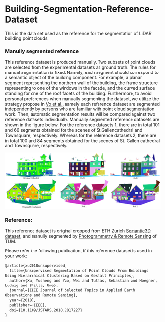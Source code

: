 # Building-Segmentation-Reference-Dataset
This is the data set used as the reference for the segmentation of LiDAR building point clouds

### Manully segmented reference

This reference dataset is produced manually. Two subsets of point clouds are selected from the experimental datasets as ground truth. The rules for manual segmentation is fixed. Namely, each segment should correspond to a semantic object of the building component. For example, a planar segment representing the northern wall of the building, the frame structure representing to one of the windows in the facade, and the curved surface standing for one of the roof facets of the building.
Furthermore, to avoid personal preferences when manually segmenting the dataset, we utilize the strategy propose in [Vo et al.](https://www.sciencedirect.com/science/article/pii/S0924271615000283), namely each reference dataset are segmented independently by persons who are familiar with point cloud segmentation work. Then, automatic segmentation results will be compared against two reference datasets individually. Manually segmented reference datasets are shown in the figure below. For the reference datasets 1, there are in total 101 and 66 segments obtained for the scenes of St.Gallencathedral and Townsquare, respectively. Whereas for the reference datasets 2, there are in total 100 and 84 segments obtained for the scenes of St. Gallen cathedral and Townsquare, respectively.

![截图](/figure/Reference_BuildingSegmentation.png)


### Reference:

This reference dataset is original cropped from ETH Zurich [Semantic3D dataset](http://semantic3d.net/), and manully segmented by [Photogrammetry & Remote Sensing](http://www.pf.bgu.tum.de) of TUM.

Please refer the following publication, if this reference dataset is used in your work:

```
@article{xu2018unsupervised,
  title={Unsupervised Segmentation of Point Clouds From Buildings Using Hierarchical Clustering Based on Gestalt Principles},
  author={Xu, Yusheng and Yao, Wei and Tuttas, Sebastian and Hoegner, Ludwig and Stilla, Uwe},
  journal={IEEE Journal of Selected Topics in Applied Earth Observations and Remote Sensing},
  year={2018},
  publisher={IEEE},
  doi={10.1109/JSTARS.2018.2817227}
}
```

